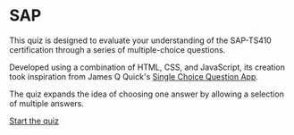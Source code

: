 # SAP
This quiz is designed to evaluate your understanding of the SAP-TS410 certification through a series of multiple-choice questions.

Developed using a combination of HTML, CSS, and JavaScript, its creation took inspiration from James Q Quick's [Single Choice Question App](https://github.com/jamesqquick/Build-A-Quiz-App-With-HTML-CSS-and-JavaScript).

The quiz expands the idea of choosing one answer by allowing a selection of multiple answers.

[Start the quiz](https://andischocke.github.io/SAP-TS410)
